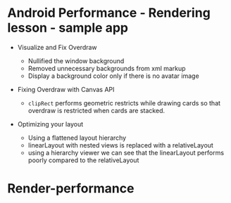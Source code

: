 # Android Performance - Rendering lesson - sample app

* Visualize and Fix Overdraw
  * Nullified the window background
  * Removed unnecessary backgrounds from xml markup
  * Display a background color only if there is no avatar image

* Fixing Overdraw with Canvas API
  * `clipRect` performs geometric restricts while drawing cards so that overdraw is restricted when cards are stacked.

* Optimizing your layout
  * Using a flattened layout hierarchy
  * linearLayout with nested views is replaced with a relativeLayout
  * using a hierarchy viewer we can see that the linearLayout performs poorly compared to the relativeLayout
# Render-performance
